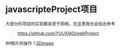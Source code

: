 # javascripteProject项目
大部分的项目的实现都来至于网络，在这里我也会给出参考
>https://github.com/YUUXIAO/webProject

##图片的操作
1.[3Dimage](javascripteProject/image/3Dimage/)


